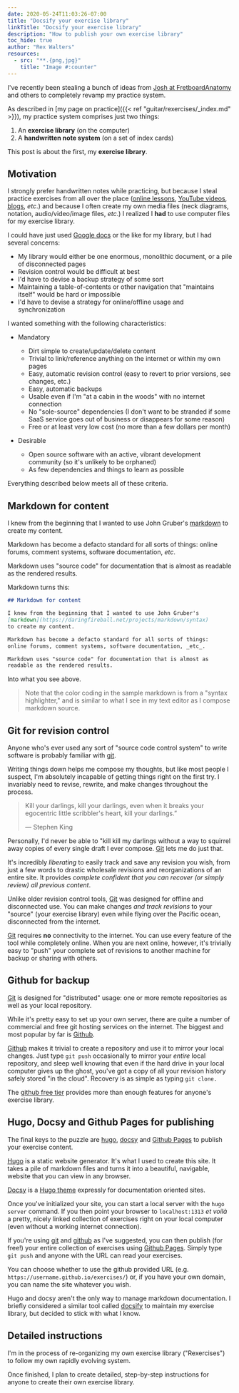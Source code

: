```yaml
---
date: 2020-05-24T11:03:26-07:00
title: "Docsify your exercise library"
linkTitle: "Docsify your exercise library"
description: "How to publish your own exercise library"
toc_hide: true
author: "Rex Walters"
resources:
  - src: "**.{png,jpg}"
    title: "Image #:counter"
---
```


I've recently been stealing a bunch of ideas from [Josh at
FretboardAnatomy](https://fretboardanatomy.com) and others to completely revamp
my practice system.

As described in [my page on practice]({{< ref "guitar/rexercises/_index.md" >}}), my
practice system comprises just two things:

1. An **exercise library** (on the computer)
2. A **handwritten note system** (on a set of index cards)

This post is about the first, my **exercise library**.

## Motivation

I strongly prefer handwritten notes while practicing, but because I steal
practice exercises from all over the place ([online
lessons](https://fretboardanatomy.com), [YouTube
videos](https://www.youtube.com/watch?v=HiUOSahhTCI),
[blogs](https://www.justinguitar.com/), _etc_.) and because I often create my
own media files (neck diagrams, notation, audio/video/image files, _etc_.) I
realized I **had** to use computer files for my exercise library.

I could have just used [Google docs](https://www.google.com/docs/about/) or the like 
for my library, but I had several concerns:

* My library would either be one enormous, monolithic document, or a pile of
  disconnected pages
* Revision control would be difficult at best
* I'd have to devise a backup strategy of some sort
* Maintaining a table-of-contents or other navigation that "maintains itself"
  would be hard or impossible
* I'd have to devise a strategy for online/offline usage and synchronization

I wanted something with the following characteristics:

* Mandatory

  * Dirt simple to create/update/delete content
  * Trivial to link/reference anything on the internet or within my own pages
  * Easy, automatic revision control (easy to revert to prior versions, see
    changes, etc.)
  * Easy, automatic backups
  * Usable even if I'm "at a cabin in the woods" with no internet connection
  * No "sole-source" dependencies (I don't want to be stranded if some SaaS
    service goes out of business or disappears for some reason)
  * Free or at least very low cost (no more than a few dollars per month)

* Desirable

  * Open source software with an active, vibrant development community
    (so it's unlikely to be orphaned)
  * As few dependencies and things to learn as possible

Everything described below meets all of these criteria.

## Markdown for content

I knew from the beginning that I wanted to use John Gruber's
[markdown](https://daringfireball.net/projects/markdown/syntax) to create my
content.

Markdown has become a defacto standard for all sorts of things: online forums,
comment systems, software documentation, _etc_.

Markdown uses "source code" for documentation that is almost as readable as the
rendered results.

Markdown turns this:

```markdown
## Markdown for content

I knew from the beginning that I wanted to use John Gruber's
[markdown](https://daringfireball.net/projects/markdown/syntax)
to create my content.

Markdown has become a defacto standard for all sorts of things:
online forums, comment systems, software documentation, _etc_.

Markdown uses "source code" for documentation that is almost as 
readable as the rendered results.
```

Into what you see above. 

> Note that the color coding in the sample markdown is from a "syntax highlighter," and is
> similar to what I see in my text editor as I compose markdown source.

## Git for revision control

Anyone who's ever used any sort of "source code control system" to write
software is probably familiar with [git](https://git-scm.com).

Writing things down helps me compose my thoughts, but like most people I
suspect, I'm absolutely incapable of getting things right on the first try. I
invariably need to revise, rewrite, and make changes throughout the process.

> Kill your darlings, kill your darlings, even when it breaks your egocentric little scribbler's heart, kill your darlings.”
>
> &mdash; Stephen King

Personally, I'd never be able to "kill kill my darlings without a way to
squirrel away copies of every single draft I ever compose.
[Git](https://git-scm.com) lets me do just that.

It's incredibly _liberating_ to easily track and save any revision you wish,
from just a few words to drastic wholesale revisions and reorganizations of an
entire site. It provides _complete confident that you can recover (or simply
review) all previous content_.

Unlike older revision control tools, [Git](https://git-scm.com) was designed for
offline and disconnected use. You can make changes _and track revisions_ to your
"source" (your exercise library) even while flying over the Pacific ocean,
disconnected from the internet.

[Git](https://git-scm.com) requires **no** connectivity to the internet. You can
use every feature of the tool while completely online. When you are next online,
however, it's trivially easy to "push" your complete set of revisions to another
machine for backup or sharing with others.

## Github for backup

[Git](https://git-scm.com) is designed for "distributed" usage: one or more
remote repositories as well as your local repository.

While it's pretty easy to set up your own server, there are quite a number of
commercial and free git hosting services on the internet. The biggest and most
popular by far is [Github](https://github.com).

[Github](https://github.com) makes it trivial to create a repository and use it
to mirror your local changes. Just type `git push` occasionally to mirror your
_entire_ local repository, and sleep well knowing that even if the hard drive in
your local computer gives up the ghost, you've got a copy of all your revision
history safely stored "in the cloud". Recovery is as simple as typing `git
clone.`

The [github free tier](https://github.com/pricing#feature-comparison) provides
more than enough features for anyone's exercise library.

## Hugo, Docsy and Github Pages for publishing

The final keys to the puzzle are [hugo](https://gohugo.io), [docsy](https://docsy.dev) and
[Github Pages](https://pages.github.com) to publish your exercise content.

[Hugo](https://gohugo.io) is a static website generator. It's what I used to
create this site. It takes a pile of markdown files and turns it into a
beautiful, navigable, website that you can view in any browser.

[Docsy](https://docsy.dev) is a [Hugo theme](https://themes.gohugo.io) expressly
for documentation oriented sites.

Once you've initialized your site, you can start a local server with the `hugo
server` command. If you then point your browser to `localhost:1313` _et voilà_ a
pretty, nicely linked collection of exercises right on your local computer (even
without a working internet connection).

If you're using [git](https://git-scm.com) and
[github](https://github.com/pricing#feature-comparison) as I've suggested, you
can then publish (for free!) your entire collection of exercises using [Github
Pages](https://pages.github.com). Simply type `git push` and anyone with the URL
can read your exercises.

You can choose whether to use the github provided URL (e.g.
`https://username.github.io/exercises/`) or, if you have your own domain, you
can name the site whatever you wish.

Hugo and docsy aren't the only way to manage markdown documentation. I briefly
considered a similar tool called [docsify](https://docsify.js.net) to maintain
my exercise library, but decided to stick with what I know.

## Detailed instructions

I'm in the process of re-organizing my own exercise library ("Rexercises") to
follow my own rapidly evolving system.

Once finished, I plan to create detailed, step-by-step instructions for anyone
to create their own exercise library.